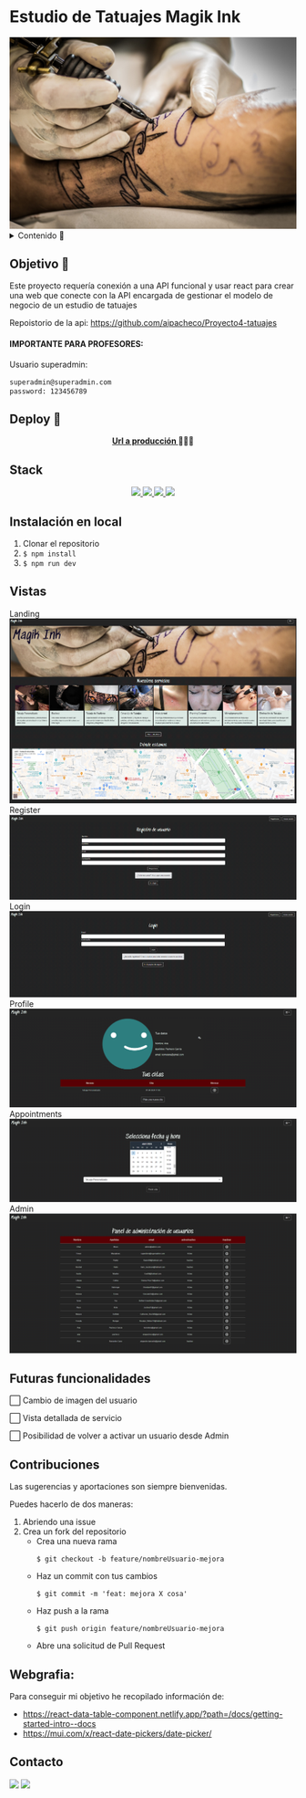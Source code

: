 # Estudio de Tatuajes Magik Ink  

<img src= "./src/assets/tattoo.jpg">

<details>
  <summary>Contenido 📝</summary>
  <ol>
    <li><a href="#objetivo-🎯">Objetivo</a></li>
    <li><a href="#sobre-el-proyecto-🔎">Sobre el proyecto</a></li>
    <li><a href="#deploy-🚀">Deploy</a></li>
    <li><a href="#stack">Stack</a></li>
    <li><a href="#instalación-en-local">Instalación</a></li>
    <li><a href="#vistas">Vistas</a></li>
    <li><a href="#futuras-funcionalidades">Futuras funcionalidades</a></li>
    <li><a href="#contribuciones">Contribuciones</a></li>
    <li><a href="#webgrafia">Webgrafia</a></li>
    <li><a href="#contacto">Contacto</a></li>
  </ol>
</details>

## Objetivo 🎯
Este proyecto requería conexión a una API funcional y usar react para crear una web que conecte con la API encargada de gestionar el modelo de negocio de un estudio de tatuajes 

Repoistorio de la api: https://github.com/aipacheco/Proyecto4-tatuajes

#### IMPORTANTE PARA PROFESORES: 
Usuario superadmin: 

   ```
superadmin@superadmin.com
password: 123456789
```

  
  
## Deploy 🚀
<div align="center">
    <a href="https://main.d1y1fhubg3l0md.amplifyapp.com/"><strong>Url a producción </strong></a>🚀🚀🚀
</div>

## Stack
<div align="center">
<a href="https://www.reactjs.com/">
    <img src= "https://img.shields.io/badge/React-20232A?style=for-the-badge&logo=react&logoColor=61DAFB"/>
</a>
<a href="https://developer.mozilla.org/es/docs/Web/JavaScript">
    <img src= "https://img.shields.io/badge/javascipt-EFD81D?style=for-the-badge&logo=javascript&logoColor=black"/>
</a>
  <a href="https://getbootstrap.com/">
    <img src= "https://img.shields.io/badge/bootstrap-%238511FA.svg?style=for-the-badge&logo=bootstrap&logoColor=white"/>
</a>
  <a href="https://developer.mozilla.org/es/docs/Web/CSS">
    <img src= "https://img.shields.io/badge/css3-%231572B6.svg?style=for-the-badge&logo=css3&logoColor=white"/>
</a>
 
 </div>

## Instalación en local
1. Clonar el repositorio
2. ` $ npm install `
3. ``` $ npm run dev ```


## Vistas
Landing
<img src="./src/assets/landing.PNG">  
Register
<img src="./src/assets/register.PNG">
Login
<img src="./src/assets/login.PNG">
Profile
<img src="./src/assets//perfil.PNG">
Appointments
<img src="./src/assets/citas.PNG">
Admin
<img src="./src/assets/admin.PNG">

## Futuras funcionalidades
  
⬜ Cambio de imagen del usuario 

⬜ Vista detallada de servicio 

⬜ Posibilidad de volver a activar un usuario desde Admin  


## Contribuciones
Las sugerencias y aportaciones son siempre bienvenidas.  

Puedes hacerlo de dos maneras:

1. Abriendo una issue
2. Crea un fork del repositorio
    - Crea una nueva rama  
        ```
        $ git checkout -b feature/nombreUsuario-mejora
        ```
    - Haz un commit con tus cambios 
        ```
        $ git commit -m 'feat: mejora X cosa'
        ```
    - Haz push a la rama 
        ```
        $ git push origin feature/nombreUsuario-mejora
        ```
    - Abre una solicitud de Pull Request


## Webgrafia:
Para conseguir mi objetivo he recopilado información de:
- https://react-data-table-component.netlify.app/?path=/docs/getting-started-intro--docs
- https://mui.com/x/react-date-pickers/date-picker/
 

## Contacto

<a href = "mailto:aipachecogarcia@gmail.com
"><img src="https://img.shields.io/badge/Gmail-C6362C?style=for-the-badge&logo=gmail&logoColor=white" target="_blank"></a>
<a href="https://www.linkedin.com/in/anapachecogarcia/" target="_blank"><img src="https://img.shields.io/badge/-LinkedIn-%230077B5?style=for-the-badge&logo=linkedin&logoColor=white" target="_blank"></a>
</p>
